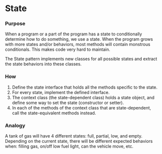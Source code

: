 # State

### Purpose

When a program or a part of the program has a state to conditionally determine how to do something, we use a state. When the program grows with more states and/or behaviors, most methods will contain monstrous conditionals. This makes code very hard to maintain.

The State pattern implements new classes for all possible states and extract the state behaviors into these classes.

### How

1. Define the state interface that holds all the methods specific to the state.
2. For every state, implement the defined interface.
3. The context class (the state-dependent class) holds a state object, and define some way to set the state (constructor or setter).
4. In each of the methods of the context class that are state-dependent, call the state-equivalent methods instead.

### Analogy

A tank of gas will have 4 different states: full, partial, low, and empty. Depending on the current state, there will be different expected behaviors when: filling gas, on/off low fuel light, can the vehicle move, etc.
